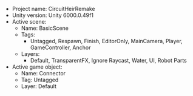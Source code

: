 <!-- UNITY CODE ASSIST INSTRUCTIONS START -->
- Project name: CircuitHeirRemake
- Unity version: Unity 6000.0.49f1
- Active scene:
  - Name: BasicScene
  - Tags:
    - Untagged, Respawn, Finish, EditorOnly, MainCamera, Player, GameController, Anchor
  - Layers:
    - Default, TransparentFX, Ignore Raycast, Water, UI, Robot Parts
- Active game object:
  - Name: Connector
  - Tag: Untagged
  - Layer: Default
<!-- UNITY CODE ASSIST INSTRUCTIONS END -->